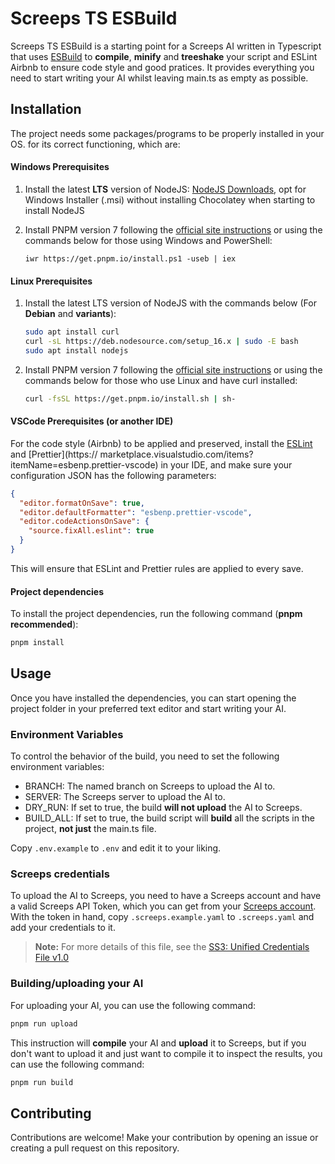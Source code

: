# Screeps TS ESBuild

Screeps TS ESBuild is a starting point for a Screeps AI written in Typescript that uses [ESBuild](https://esbuild.github.io/) to **compile**, **minify** and **treeshake** your script and ESLint Airbnb to ensure code style and good pratices. It provides everything you need to start writing your AI whilst leaving main.ts as empty as possible.

## Installation

The project needs some packages/programs to be properly installed in your OS. for its correct functioning, which are:

#### Windows Prerequisites

1. Install the latest **LTS** version of NodeJS: [NodeJS Downloads](https://nodejs.org/en/download/), opt for Windows Installer (.msi) without installing Chocolatey when starting to install NodeJS

2. Install PNPM version 7 following the [official site instructions](https://pnpm.io/en/installation#usando-um-script) or using the commands below for those using Windows and PowerShell:
   ```shell
   iwr https://get.pnpm.io/install.ps1 -useb | iex
   ```

#### Linux Prerequisites

1. Install the latest LTS version of NodeJS with the commands below (For **Debian** and **variants**):

   ```bash
   sudo apt install curl
   curl -sL https://deb.nodesource.com/setup_16.x | sudo -E bash
   sudo apt install nodejs
   ```

2. Install PNPM version 7 following the [official site instructions](https://pnpm.io/en/installation#usando-um-script) or using the commands below for those who use Linux and have curl installed:
   ```bash
   curl -fsSL https://get.pnpm.io/install.sh | sh-
   ```

#### VSCode Prerequisites (or another IDE)

For the code style (Airbnb) to be applied and preserved, install the [ESLint](https://marketplace.visualstudio.com/items?itemName=dbaeumer.vscode-eslint) and [Prettier](https:// marketplace.visualstudio.com/items?itemName=esbenp.prettier-vscode) in your IDE, and make sure your configuration JSON has the following parameters:

```json
{
  "editor.formatOnSave": true,
  "editor.defaultFormatter": "esbenp.prettier-vscode",
  "editor.codeActionsOnSave": {
    "source.fixAll.eslint": true
  }
}
```

This will ensure that ESLint and Prettier rules are applied to every save.

#### Project dependencies

To install the project dependencies, run the following command (**pnpm recommended**):

```bash
pnpm install
```

## Usage

Once you have installed the dependencies, you can start opening the project folder in your preferred text editor and start writing your AI.

### Environment Variables

To control the behavior of the build, you need to set the following environment variables:

- BRANCH: The named branch on Screeps to upload the AI to.
- SERVER: The Screeps server to upload the AI to.
- DRY_RUN: If set to true, the build **will not upload** the AI to Screeps.
- BUILD_ALL: If set to true, the build script will **build** all the scripts in the project, **not just** the main.ts file.

Copy `.env.example` to `.env` and edit it to your liking.

### Screeps credentials

To upload the AI to Screeps, you need to have a Screeps account and have a valid Screeps API Token, which you can get from your [Screeps account](https://screeps.com/a/#!/account/auth-tokens).
With the token in hand, copy `.screeps.example.yaml` to `.screeps.yaml` and add your credentials to it.

> **Note:** For more details of this file, see the [SS3: Unified Credentials File v1.0](https://github.com/screepers/screepers-standards/blob/master/SS3-Unified_Credentials_File.md)

### Building/uploading your AI

For uploading your AI, you can use the following command:

```bash
pnpm run upload
```

This instruction will **compile** your AI and **upload** it to Screeps, but if you don't want to upload it and just want to compile it to inspect the results, you can use the following command:

```bash
pnpm run build
```

## Contributing

Contributions are welcome! Make your contribution by opening an issue or creating a pull request on this repository.
